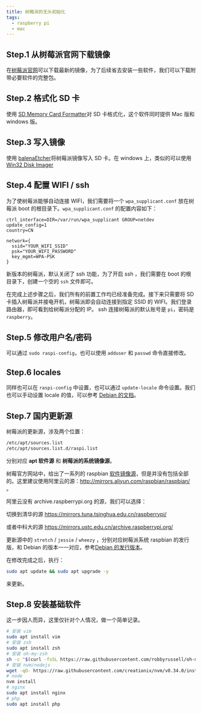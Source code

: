 ```yaml
---
title: 树莓派的无头初始化
tags:
  - raspberry pi
  - mac
---
```


## Step.1 从树莓派官网下载镜像

在[树莓派官网](https://www.raspberrypi.org/downloads/raspbian/)可以下载最新的镜像，为了后续省去安装一些软件，我们可以下载附带必要软件的完整包。

## Step.2 格式化 SD 卡

使用 [SD Memory Card Formatter](https://www.sdcard.org/downloads/formatter_4/index.html)对 SD 卡格式化，这个软件同时提供 Mac 版和 windows 版。

## Step.3 写入镜像

使用 [balenaEtcher](https://www.balena.io/etcher/)将树莓派镜像写入 SD 卡。在 windows 上，类似的可以使用 [Win32 Disk Imager](https://sourceforge.net/projects/win32diskimager/)

## Step.4 配置 WIFI / ssh

为了使树莓派能够自动连接 WIFI，我们需要将一个 `wpa_supplicant.conf` 放在树莓派 boot 的根目录下。`wpa_supplicant.conf` 的配置内容如下：

```
ctrl_interface=DIR=/var/run/wpa_supplicant GROUP=netdev
update_config=1
country=CN

network={
  ssid="YOUR_WIFI_SSID"
  psk="YOUR_WIFI_PASSWORD"
  key_mgmt=WPA-PSK
}
```

新版本的树莓派，默认关闭了 ssh 功能，为了开启 ssh ，我们需要在 boot 的根目录下，创建一个空的 `ssh` 文件即可。

在完成上述步骤之后，我们所有的前置工作均已经准备完成。接下来只需要将 SD 卡插入树莓派并接电开机，树莓派即会自动连接到指定 SSID 的 WIFI。我们登录路由器，即可看到给树莓派分配的 IP。 ssh 连接树莓派的默认账号是 `pi`，密码是 `raspberry`。

## Step.5 修改用户名/密码

可以通过 `sudo raspi-config`，也可以使用 `adduser` 和 `passwd` 命令直接修改。

## Step.6 locales

同样也可以在 `raspi-config` 中设置，也可以通过 `update-locale` 命令设置。我们也可以手动设置 locale 的值，可以参考 [Debian 的文档](https://wiki.debian.org/Locale)。

## Step.7 国内更新源

树莓派的更新源，涉及两个位置：

```bash
/etc/apt/sources.list
/etc/apt/sources.list.d/raspi.list
```

分别对应 **apt 软件源** 和 **树莓派的系统镜像源**。

树莓官方网站中，给出了一系列的 raspbian [软件镜像源](https://www.raspbian.org/RaspbianMirrors)，但是并没有包括全部的。这里建议使用阿里云的源：http://mirrors.aliyun.com/raspbian/raspbian/ 。

阿里云没有 archive.raspberrypi.org 的源，我们可以选择：

切换到清华的源 https://mirrors.tuna.tsinghua.edu.cn/raspberrypi/

或者中科大的源 https://mirrors.ustc.edu.cn/archive.raspberrypi.org/

更新源中的 `stretch` / `jessie` / `wheezy` ，分别对应树莓派系统 raspbian 的发行版，和 Debian 的版本一一对应，参考[Debian 的发行版本](https://www.debian.org/releases/)。

在修改完成之后，执行：

```bash
sudo apt update && sudo apt upgrade -y
```

来更新。

## Step.8 安装基础软件

这一步因人而异，这里仅针对个人情况，做一个简单记录。

```bash
# 安装 vim
sudo apt install vim
# 安装 zsh
sudo apt install zsh
# 安装 oh-my-zsh
sh -c "$(curl -fsSL https://raw.githubusercontent.com/robbyrussell/oh-my-zsh/master/tools/install.sh)"
# 安装 nvm/nodejs
wget -qO- https://raw.githubusercontent.com/creationix/nvm/v0.34.0/install.sh | zsh
# node
nvm install
# nginx
sudo apt install nginx
# php
sudo apt install php
```

